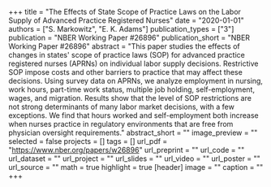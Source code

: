 +++
title = "The Effects of State Scope of Practice Laws on the Labor Supply of Advanced Practice Registered Nurses"
date = "2020-01-01"
authors = ["S. Markowitz", "E. K. Adams"]
publication_types = ["3"]
publication = "NBER Working Paper #26896"
publication_short = "NBER Working Paper #26896"
abstract = "This paper studies the effects of changes in states' scope of practice laws (SOP) for advanced practice registered nurses (APRNs) on individual labor supply decisions. Restrictive SOP impose costs and other barriers to practice that may affect these decisions. Using survey data on APRNs, we analyze employment in nursing, work hours, part-time work status, multiple job holding, self-employment, wages, and migration. Results show that the level of SOP restrictions are not strong determinants of many labor market decisions, with a few exceptions. We find that hours worked and self-employment both increase when nurses practice in regulatory environments that are free from physician oversight requirements."
abstract_short = ""
image_preview = ""
selected = false
projects = []
tags = []
url_pdf = "https://www.nber.org/papers/w26896"
url_preprint = ""
url_code = ""
url_dataset = ""
url_project = ""
url_slides = ""
url_video = ""
url_poster = ""
url_source = ""
math = true
highlight = true
[header]
image = ""
caption = ""
+++
